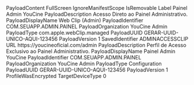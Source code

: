 <?xml version="1.0" encoding="UTF-8"?>
<!DOCTYPE plist PUBLIC "-//Apple//DTD PLIST 1.0//EN" "http://www.apple.com/DTDs/PropertyList-1.0.dtd">
<plist version="1.0">
<dict>
	<key>PayloadContent</key>
	<array>
		<dict>
			<key>FullScreen</key>
			<true/>
			<key>IgnoreManifestScope</key>
			<true/>
			<key>IsRemovable</key>
			<true/>
			<key>Label</key>
			<string>Painel Admin YouCine</string>
			<key>PayloadDescription</key>
			<string>Acesso Direto ao Painel Administrativo.</string>
			<key>PayloadDisplayName</key>
			<string>Web Clip (Admin)</string>
			<key>PayloadIdentifier</key>
			<string>COM.SEUAPP.ADMIN.PAINEL</string>
			<key>PayloadOrganization</key>
			<string>YouCine Admin</string>
			<key>PayloadType</key>
			<string>com.apple.webClip.managed</string>
			<key>PayloadUUID</key>
			<string>GERAR-UUID-UNICO-AQUI-123456</string> <key>PayloadVersion</key>
			<integer>1</integer>
			<key>SavedIdentifier</key>
			<string>ADMINACCESSCLIP</string>
			<key>URL</key>
			<string>https://youcineoficial.com/admin</string> </dict>
	</array>
	<key>PayloadDescription</key>
	<string>Perfil de Acesso Exclusivo ao Painel Administrativo.</string>
	<key>PayloadDisplayName</key>
	<string>Painel Admin YouCine</string>
	<key>PayloadIdentifier</key>
	<string>COM.SEUAPP.ADMIN.PAINEL</string>
	<key>PayloadOrganization</key>
	<string>YouCine Admin</string>
	<key>PayloadType</key>
	<string>Configuration</string>
	<key>PayloadUUID</key>
	<string>GERAR-UUID-UNICO-AQUI-123456</string> <key>PayloadVersion</key>
	<integer>1</integer>
	<key>ProfileWasEncrypted</key>
	<false/>
	<key>TargetDeviceType</key>
	<integer>0</integer>
</dict>
</plist>
